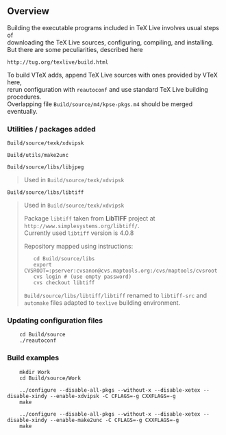 ## Overview

Building the executable programs included in TeX Live involves usual steps of   
downloading the TeX Live sources, configuring, compiling, and installing.  
But there are some peculiarities, described here

    http://tug.org/texlive/build.html

To build VTeX adds, append TeX Live sources with ones provided by VTeX here,  
rerun configuration with `reautoconf` and use standard TeX Live building procedures.  
Overlapping file `Build/source/m4/kpse-pkgs.m4` should be merged eventually.

### Utilities / packages added

`Build/source/texk/xdvipsk`

`Build/utils/make2unc`

`Build/source/libs/libjpeg`

> Used in `Build/source/texk/xdvipsk`

`Build/source/libs/libtiff`

> Used in `Build/source/texk/xdvipsk`
>
> Package `libtiff` taken from **LibTIFF** project at `http://www.simplesystems.org/libtiff/`.  
> Currently used `libtiff` version is 4.0.8
>
> Repository mapped using instructions:
>
>```
>    cd Build/source/libs
>    export CVSROOT=:pserver:cvsanon@cvs.maptools.org:/cvs/maptools/cvsroot
>    cvs login # (use empty password)
>    cvs checkout libtiff
>```
>
> `Build/source/libs/libtiff/libtiff` renamed to `libtiff-src` and `automake` files adapted to `texlive` building environment.

### Updating configuration files

```
    cd Build/source
    ./reautoconf
```

### Build examples

```
    mkdir Work
    cd Build/source/Work

    ../configure --disable-all-pkgs --without-x --disable-xetex --disable-xindy --enable-xdvipsk -C CFLAGS=-g CXXFLAGS=-g
    make

    ../configure --disable-all-pkgs --without-x --disable-xetex --disable-xindy --enable-make2unc -C CFLAGS=-g CXXFLAGS=-g
    make
```

